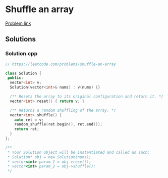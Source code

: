 # Shuffle an array

[Problem link](https://leetcode.com/problems/shuffle-an-array)

## Solutions


### Solution.cpp
```cpp
// https://leetcode.com/problems/shuffle-an-array

class Solution {
 public:
  vector<int> v;
  Solution(vector<int>& nums) : v(nums) {}

  /** Resets the array to its original configuration and return it. */
  vector<int> reset() { return v; }

  /** Returns a random shuffling of the array. */
  vector<int> shuffle() {
    auto ret = v;
    random_shuffle(ret.begin(), ret.end());
    return ret;
  }
};

/**
 * Your Solution object will be instantiated and called as such:
 * Solution* obj = new Solution(nums);
 * vector<int> param_1 = obj->reset();
 * vector<int> param_2 = obj->shuffle();
 */
```